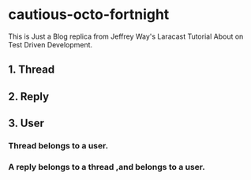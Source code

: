 # cautious-octo-fortnight
This is Just a Blog replica from Jeffrey Way's Laracast Tutorial About on Test Driven Development.


## 1. Thread
## 2. Reply
## 3. User

### Thread belongs to a user.
### A reply belongs to a thread ,and belongs to a user. 
